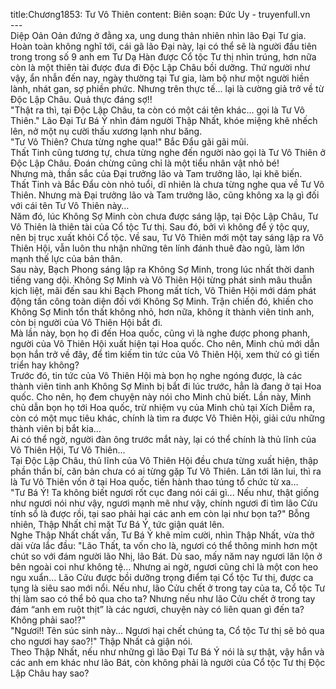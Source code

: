 title:Chương1853: Tư Vô Thiên
content:
Biên soạn: Đức Uy - truyenfull.vn<br>---<br>Diệp Oản Oản đứng ở đằng xa, ung dung thản nhiên nhìn lão Đại Tư gia. Hoàn toàn không nghĩ tới, cái gã lão Đại này, lại có thể sẽ là người đầu tiên trong trong số 9 anh em Tư Dạ Hàn được Cổ tộc Tư thị nhìn trúng, hơn nữa còn là một thiên tài được đưa đi Độc Lập Châu bồi dưỡng. Thứ người như vậy, ẩn nhẫn đến nay, ngày thường tại Tư gia, làm bộ như một người hiền lành, nhát gan, sợ phiền phức. Nhưng trên thực tế... lại là cường giả trở về từ Độc Lập Châu. Quả thực đáng sợ!!<br>"Thật ra thì, tại Độc Lập Châu, ta còn có một cái tên khác... gọi là Tư Vô Thiên." Lão Đại Tư Bá Ý nhìn đám người Thập Nhất, khóe miệng khẽ nhếch lên, nở một nụ cười thấu xương lạnh như băng.<br>"Tư Vô Thiên? Chưa từng nghe qua!" Bắc Đẩu gãi gãi mũi.<br>Thất Tinh cũng tương tự, chưa từng nghe đến người nào gọi là Tư Vô Thiên ở Độc Lập Châu. Đoán chừng cũng chỉ là một tiểu nhân vật nhỏ bé!<br>Nhưng mà, thần sắc của Đại trưởng lão và Tam trưởng lão, lại khẽ biến.<br>Thất Tinh và Bắc Đẩu còn nhỏ tuổi, dĩ nhiên là chưa từng nghe qua về Tư Vô Thiên. Nhưng mà Đại trưởng lão và Tam trưởng lão, cũng không xa lạ gì đối với cái tên Tư Vô Thiên này…<br>Năm đó, lúc Không Sợ Minh còn chưa được sáng lập, tại Độc Lập Châu, Tư Vô Thiên là thiên tài của Cổ tộc Tư thị. Sau đó, bởi vì không để ý tộc quy, nên bị trục xuất khỏi Cổ tộc. Về sau, Tư Vô Thiên mới một tay sáng lập ra Vô Thiên Hội, vẫn luôn thu nhận những tên lính đánh thuê đào ngũ, làm lớn mạnh thế lực của bản thân.<br>Sau này, Bạch Phong sáng lập ra Không Sợ Minh, trong lúc nhất thời danh tiếng vang dội. Không Sợ Minh và Vô Thiên Hội từng phát sinh mâu thuẫn kịch liệt, mãi đến sau khi Bạch Phong mất tích, Vô Thiên Hội mới dám phát động tấn công toàn diện đối với Không Sợ Minh. Trận chiến đó, khiến cho Không Sợ Minh tổn thất không nhỏ, hơn nữa, không ít thành viên tinh anh, còn bị người của Vô Thiên Hội bắt đi.<br>Mà lần này, bọn họ đi đến Hoa quốc, cũng vì là nghe được phong phanh, người của Vô Thiên Hội xuất hiện tại Hoa quốc. Cho nên, Minh chủ mới dẫn bọn hắn trở về đây, để tìm kiếm tin tức của Vô Thiên Hội, xem thử có gì tiến triển hay không?<br>Trước đó, tin tức của Vô Thiên Hội mà bọn họ nghe ngóng được, là các thành viên tinh anh Không Sợ Minh bị bắt đi lúc trước, hẳn là đang ở tại Hoa quốc. Cho nên, họ đem chuyện này nói cho Minh chủ biết. Lần này, Minh chủ dẫn bọn họ tới Hoa quốc, trừ nhiệm vụ của Minh chủ tại Xích Diễm ra, còn có một mục tiêu khác, chính là tìm ra được Vô Thiên Hội, giải cứu những thành viên bị bắt kia…<br>Ai có thể ngờ, người đàn ông trước mắt này, lại có thể chính là thủ lĩnh của Vô Thiên Hội, Tư Vô Thiên...<br>Tại Độc Lập Châu, thủ lĩnh của Vô Thiên Hội đều chưa từng xuất hiện, thập phần thần bí, căn bản chưa có ai từng gặp Tư Vô Thiên. Lăn tới lăn lui, thì ra là Tư Vô Thiên vốn ở tại Hoa quốc, tiến hành thao túng tổ chức từ xa…<br>"Tư Bá Ý! Ta không biết ngươi rốt cục đang nói cái gì... Nếu như, thật giống như ngươi nói như vậy, ngươi mạnh mẽ như vậy, chính ngươi đi tìm lão Cửu tính sổ là được rồi, tại sao phải hại các anh em còn lại như bọn ta?" Bỗng nhiên, Thập Nhất chỉ mặt Tư Bá Ý, tức giận quát lên.<br>Nghe Thập Nhất chất vấn, Tư Bá Ý khẽ mỉm cười, nhìn Thập Nhất, vừa thở dài vừa lắc đầu: "Lão Thất, ta vốn cho là, ngươi có thể thông minh hơn một chút so với đám người lão Nhị, lão Bát. Dù sao, mấy năm nay ngươi lăn lộn ở bên ngoài coi như không tệ... Nhưng ai ngờ, ngươi cũng chỉ là một con heo ngu xuẩn... Lão Cửu được bồi dưỡng trọng điểm tại Cổ tộc Tư thị, được ca tụng là siêu sao mới nổi. Nếu như, lão Cửu chết ở trong tay của ta, Cổ tộc Tư thị làm sao có thể bỏ qua cho ta? Nhưng nếu như lão Cửu chết ở trong tay đám “anh em ruột thịt” là các ngươi, chuyện này có liên quan gì đến ta? Không phải sao!?"<br>"Ngươi!! Tên súc sinh này... Ngươi hại chết chúng ta, Cổ tộc Tư thị sẽ bỏ qua cho ngươi hay sao?!" Thập Nhất cả giận nói.<br>Theo Thập Nhất, nếu như những gì lão Đại Tư Bá Ý nói là sự thật, vậy hắn và các anh em khác như lão Bát, còn không phải là người của Cổ tộc Tư thị Độc Lập Châu hay sao?